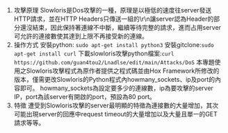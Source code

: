 1. 攻擊原理
Slowloris是Dos攻擊的一種，原理是以極低的速度往server發送HTTP請求，並在HTTP Headers只傳送一組的\r\n讓server認為Header的部分還沒結束，因此保持著連線不中斷，繼續等待完整的請求，進而占用server可允許的連接數使其達到上限不再接受新的連線。
2. 操作方式
安裝python: `sudo apt-get install python3`
安裝gitclone:`sudo apt-get install curl`
下載slowloris攻擊python檔案:`curl https://github.com/guan4tou2/Lnadlse/edit/main/Attacks/DoS`
本專題使用之Slowloris攻擊程式為原作者提供之程式碼並由Hox Framework所修改的版本，僅需更改Slowloris的Python程式內howmany_sockets、ip及port的內容即可。
howmany_sockets為設定要多少的連線數，ip為要攻擊的server IP，port為該server有開啟的port，預設為80 port。
3. 特徵
遭受到Slowloris攻擊的server最明顯的特徵為連接數的大量增加，其次可能出現server的回應中request timeout的大量增加以及大量且單一的GET請求等等。
